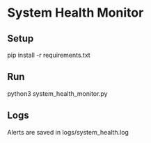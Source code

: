 # System Health Monitor

## Setup
pip install -r requirements.txt

## Run
python3 system_health_monitor.py

## Logs
Alerts are saved in logs/system_health.log
